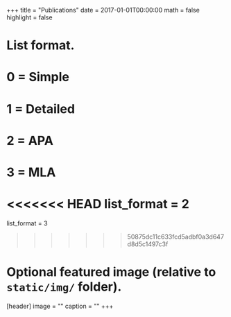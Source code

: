 +++
title = "Publications"
date = 2017-01-01T00:00:00
math = false
highlight = false

# List format.
#   0 = Simple
#   1 = Detailed
#   2 = APA
#   3 = MLA
<<<<<<< HEAD
list_format = 2
=======
list_format = 3
>>>>>>> 50875dc11c633fcd5adbf0a3d647d8d5c1497c3f

# Optional featured image (relative to `static/img/` folder).
[header]
image = ""
caption = ""
+++
